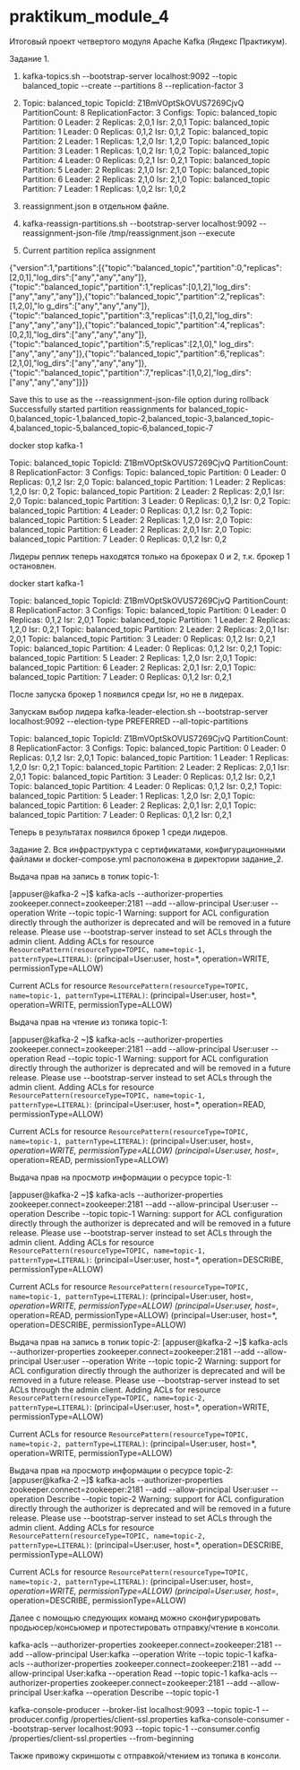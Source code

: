 # praktikum_module_4
Итоговый проект четвертого модуля Apache Kafka (Яндекс Практикум).

Задание 1.
1. kafka-topics.sh --bootstrap-server localhost:9092 --topic balanced_topic --create --partitions 8 --replication-factor 3
2. Topic: balanced_topic   TopicId: Z1BmVOptSkOVUS7269CjvQ PartitionCount: 8       ReplicationFactor: 3    Configs:
   Topic: balanced_topic   Partition: 0    Leader: 2       Replicas: 2,0,1 Isr: 2,0,1
   Topic: balanced_topic   Partition: 1    Leader: 0       Replicas: 0,1,2 Isr: 0,1,2
   Topic: balanced_topic   Partition: 2    Leader: 1       Replicas: 1,2,0 Isr: 1,2,0
   Topic: balanced_topic   Partition: 3    Leader: 1       Replicas: 1,0,2 Isr: 1,0,2
   Topic: balanced_topic   Partition: 4    Leader: 0       Replicas: 0,2,1 Isr: 0,2,1
   Topic: balanced_topic   Partition: 5    Leader: 2       Replicas: 2,1,0 Isr: 2,1,0
   Topic: balanced_topic   Partition: 6    Leader: 2       Replicas: 2,1,0 Isr: 2,1,0
   Topic: balanced_topic   Partition: 7    Leader: 1       Replicas: 1,0,2 Isr: 1,0,2

3. reassignment.json в отдельном файле.
4. kafka-reassign-partitions.sh --bootstrap-server localhost:9092 --reassignment-json-file /tmp/reassignment.json --execute
5. Current partition replica assignment

{"version":1,"partitions":[{"topic":"balanced_topic","partition":0,"replicas":[2,0,1],"log_dirs":["any","any","any"]},{"topic":"balanced_topic","partition":1,"replicas":[0,1,2],"log_dirs":["any","any","any"]},{"topic":"balanced_topic","partition":2,"replicas":[1,2,0],"lo
g_dirs":["any","any","any"]},{"topic":"balanced_topic","partition":3,"replicas":[1,0,2],"log_dirs":["any","any","any"]},{"topic":"balanced_topic","partition":4,"replicas":[0,2,1],"log_dirs":["any","any","any"]},{"topic":"balanced_topic","partition":5,"replicas":[2,1,0],"
log_dirs":["any","any","any"]},{"topic":"balanced_topic","partition":6,"replicas":[2,1,0],"log_dirs":["any","any","any"]},{"topic":"balanced_topic","partition":7,"replicas":[1,0,2],"log_dirs":["any","any","any"]}]}

Save this to use as the --reassignment-json-file option during rollback
Successfully started partition reassignments for balanced_topic-0,balanced_topic-1,balanced_topic-2,balanced_topic-3,balanced_topic-4,balanced_topic-5,balanced_topic-6,balanced_topic-7

docker stop kafka-1

Topic: balanced_topic   TopicId: Z1BmVOptSkOVUS7269CjvQ PartitionCount: 8       ReplicationFactor: 3    Configs:
Topic: balanced_topic   Partition: 0    Leader: 0       Replicas: 0,1,2 Isr: 2,0
Topic: balanced_topic   Partition: 1    Leader: 2       Replicas: 1,2,0 Isr: 0,2
Topic: balanced_topic   Partition: 2    Leader: 2       Replicas: 2,0,1 Isr: 2,0
Topic: balanced_topic   Partition: 3    Leader: 0       Replicas: 0,1,2 Isr: 0,2
Topic: balanced_topic   Partition: 4    Leader: 0       Replicas: 0,1,2 Isr: 0,2
Topic: balanced_topic   Partition: 5    Leader: 2       Replicas: 1,2,0 Isr: 2,0
Topic: balanced_topic   Partition: 6    Leader: 2       Replicas: 2,0,1 Isr: 2,0
Topic: balanced_topic   Partition: 7    Leader: 0       Replicas: 0,1,2 Isr: 0,2

Лидеры реплик теперь находятся только на брокерах 0 и 2, т.к. брокер 1 остановлен.

docker start kafka-1

Topic: balanced_topic   TopicId: Z1BmVOptSkOVUS7269CjvQ PartitionCount: 8       ReplicationFactor: 3    Configs:
Topic: balanced_topic   Partition: 0    Leader: 0       Replicas: 0,1,2 Isr: 2,0,1
Topic: balanced_topic   Partition: 1    Leader: 2       Replicas: 1,2,0 Isr: 0,2,1
Topic: balanced_topic   Partition: 2    Leader: 2       Replicas: 2,0,1 Isr: 2,0,1
Topic: balanced_topic   Partition: 3    Leader: 0       Replicas: 0,1,2 Isr: 0,2,1
Topic: balanced_topic   Partition: 4    Leader: 0       Replicas: 0,1,2 Isr: 0,2,1
Topic: balanced_topic   Partition: 5    Leader: 2       Replicas: 1,2,0 Isr: 2,0,1
Topic: balanced_topic   Partition: 6    Leader: 2       Replicas: 2,0,1 Isr: 2,0,1
Topic: balanced_topic   Partition: 7    Leader: 0       Replicas: 0,1,2 Isr: 0,2,1

После запуска брокер 1 появился среди Isr, но не в лидерах.

Запускам выбор лидера
kafka-leader-election.sh --bootstrap-server localhost:9092 --election-type PREFERRED --all-topic-partitions

Topic: balanced_topic   TopicId: Z1BmVOptSkOVUS7269CjvQ PartitionCount: 8       ReplicationFactor: 3    Configs:
Topic: balanced_topic   Partition: 0    Leader: 0       Replicas: 0,1,2 Isr: 2,0,1
Topic: balanced_topic   Partition: 1    Leader: 1       Replicas: 1,2,0 Isr: 0,2,1
Topic: balanced_topic   Partition: 2    Leader: 2       Replicas: 2,0,1 Isr: 2,0,1
Topic: balanced_topic   Partition: 3    Leader: 0       Replicas: 0,1,2 Isr: 0,2,1
Topic: balanced_topic   Partition: 4    Leader: 0       Replicas: 0,1,2 Isr: 0,2,1
Topic: balanced_topic   Partition: 5    Leader: 1       Replicas: 1,2,0 Isr: 2,0,1
Topic: balanced_topic   Partition: 6    Leader: 2       Replicas: 2,0,1 Isr: 2,0,1
Topic: balanced_topic   Partition: 7    Leader: 0       Replicas: 0,1,2 Isr: 0,2,1

Теперь в результатах появился брокер 1 среди лидеров.

Задание 2.
Вся инфраструктура с сертификатами, конфигурационными файлами и docker-compose.yml расположена в директории задание_2.

Выдача прав на запись в топик topic-1:

[appuser@kafka-2 ~]$ kafka-acls --authorizer-properties zookeeper.connect=zookeeper:2181 --add --allow-principal User:user --operation Write --topic topic-1
Warning: support for ACL configuration directly through the authorizer is deprecated and will be removed in a future release. Please use --bootstrap-server instead to set ACLs through the admin client.
Adding ACLs for resource `ResourcePattern(resourceType=TOPIC, name=topic-1, patternType=LITERAL)`:
(principal=User:user, host=*, operation=WRITE, permissionType=ALLOW)

Current ACLs for resource `ResourcePattern(resourceType=TOPIC, name=topic-1, patternType=LITERAL)`:
(principal=User:user, host=*, operation=WRITE, permissionType=ALLOW)

Выдача прав на чтение из топика topic-1:

[appuser@kafka-2 ~]$ kafka-acls --authorizer-properties zookeeper.connect=zookeeper:2181 --add --allow-principal User:user --operation Read --topic topic-1
Warning: support for ACL configuration directly through the authorizer is deprecated and will be removed in a future release. Please use --bootstrap-server instead to set ACLs through the admin client.
Adding ACLs for resource `ResourcePattern(resourceType=TOPIC, name=topic-1, patternType=LITERAL)`:
(principal=User:user, host=*, operation=READ, permissionType=ALLOW)

Current ACLs for resource `ResourcePattern(resourceType=TOPIC, name=topic-1, patternType=LITERAL)`:
(principal=User:user, host=*, operation=WRITE, permissionType=ALLOW)
(principal=User:user, host=*, operation=READ, permissionType=ALLOW)

Выдача прав на просмотр информации о ресурсе topic-1:

[appuser@kafka-2 ~]$ kafka-acls --authorizer-properties zookeeper.connect=zookeeper:2181 --add --allow-principal User:user --operation Describe --topic topic-1
Warning: support for ACL configuration directly through the authorizer is deprecated and will be removed in a future release. Please use --bootstrap-server instead to set ACLs through the admin client.
Adding ACLs for resource `ResourcePattern(resourceType=TOPIC, name=topic-1, patternType=LITERAL)`:
(principal=User:user, host=*, operation=DESCRIBE, permissionType=ALLOW)

Current ACLs for resource `ResourcePattern(resourceType=TOPIC, name=topic-1, patternType=LITERAL)`:
(principal=User:user, host=*, operation=WRITE, permissionType=ALLOW)
(principal=User:user, host=*, operation=READ, permissionType=ALLOW)
(principal=User:user, host=*, operation=DESCRIBE, permissionType=ALLOW)

Выдача прав на запись в топик topic-2:
[appuser@kafka-2 ~]$ kafka-acls --authorizer-properties zookeeper.connect=zookeeper:2181 --add --allow-principal User:user --operation Write --topic topic-2
Warning: support for ACL configuration directly through the authorizer is deprecated and will be removed in a future release. Please use --bootstrap-server instead to set ACLs through the admin client.
Adding ACLs for resource `ResourcePattern(resourceType=TOPIC, name=topic-2, patternType=LITERAL)`:
(principal=User:user, host=*, operation=WRITE, permissionType=ALLOW)

Current ACLs for resource `ResourcePattern(resourceType=TOPIC, name=topic-2, patternType=LITERAL)`:
(principal=User:user, host=*, operation=WRITE, permissionType=ALLOW)

Выдача прав на просмотр информации о ресурсе topic-2:
[appuser@kafka-2 ~]$ kafka-acls --authorizer-properties zookeeper.connect=zookeeper:2181 --add --allow-principal User:user --operation Describe --topic topic-2
Warning: support for ACL configuration directly through the authorizer is deprecated and will be removed in a future release. Please use --bootstrap-server instead to set ACLs through the admin client.
Adding ACLs for resource `ResourcePattern(resourceType=TOPIC, name=topic-2, patternType=LITERAL)`:
(principal=User:user, host=*, operation=DESCRIBE, permissionType=ALLOW)

Current ACLs for resource `ResourcePattern(resourceType=TOPIC, name=topic-2, patternType=LITERAL)`:
(principal=User:user, host=*, operation=WRITE, permissionType=ALLOW)
(principal=User:user, host=*, operation=DESCRIBE, permissionType=ALLOW)

Далее с помощью следующих команд можно сконфигурировать продьюсер/консьюмер и протестировать отправку/чтение
в консоли.

kafka-acls --authorizer-properties zookeeper.connect=zookeeper:2181 --add --allow-principal User:kafka --operation Write --topic topic-1
kafka-acls --authorizer-properties zookeeper.connect=zookeeper:2181 --add --allow-principal User:kafka --operation Read --topic topic-1
kafka-acls --authorizer-properties zookeeper.connect=zookeeper:2181 --add --allow-principal User:kafka --operation Describe --topic topic-1

kafka-console-producer --broker-list localhost:9093 --topic topic-1 --producer.config /properties/client-ssl.properties
kafka-console-consumer --bootstrap-server localhost:9093 --topic topic-1 --consumer.config /properties/client-ssl.properties --from-beginning

Также привожу скриншоты с отправкой/чтением из топика в консоли.